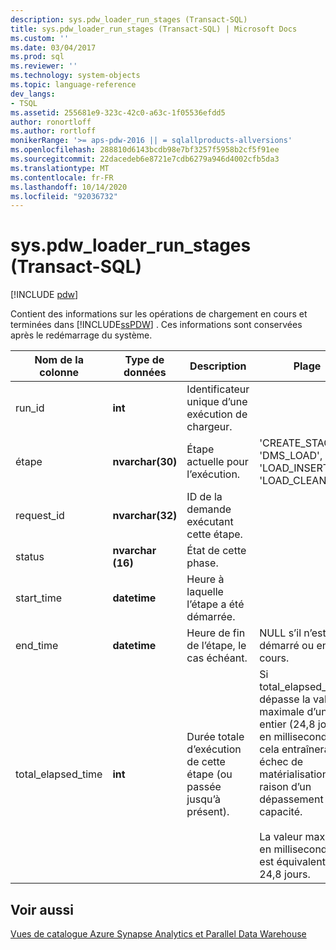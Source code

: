 ```yaml
---
description: sys.pdw_loader_run_stages (Transact-SQL)
title: sys.pdw_loader_run_stages (Transact-SQL) | Microsoft Docs
ms.custom: ''
ms.date: 03/04/2017
ms.prod: sql
ms.reviewer: ''
ms.technology: system-objects
ms.topic: language-reference
dev_langs:
- TSQL
ms.assetid: 255681e9-323c-42c0-a63c-1f05536efdd5
author: ronortloff
ms.author: rortloff
monikerRange: '>= aps-pdw-2016 || = sqlallproducts-allversions'
ms.openlocfilehash: 288810d6143bcdb98e7bf3257f5958b2cf5f91ee
ms.sourcegitcommit: 22dacedeb6e8721e7cdb6279a946d4002cfb5da3
ms.translationtype: MT
ms.contentlocale: fr-FR
ms.lasthandoff: 10/14/2020
ms.locfileid: "92036732"
---
```

# <a name="syspdw_loader_run_stages-transact-sql"></a>sys.pdw_loader_run_stages (Transact-SQL)
[!INCLUDE [pdw](../../includes/applies-to-version/pdw.md)]

  Contient des informations sur les opérations de chargement en cours et terminées dans [!INCLUDE[ssPDW](../../includes/sspdw-md.md)] . Ces informations sont conservées après le redémarrage du système.  
  
| Nom de la colonne | Type de données | Description | Plage |
| ----------- | --------- | ----------- | ----- |
|run_id|**int**|Identificateur unique d’une exécution de chargeur.||  
|étape|**nvarchar(30)**|Étape actuelle pour l’exécution.|'CREATE_STAGING', 'DMS_LOAD', 'LOAD_INSERT', 'LOAD_CLEANUP'|  
|request_id|**nvarchar(32)**|ID de la demande exécutant cette étape.||  
|status|**nvarchar (16)**|État de cette phase.||  
|start_time|**datetime**|Heure à laquelle l’étape a été démarrée.||  
|end_time|**datetime**|Heure de fin de l’étape, le cas échéant.|NULL s’il n’est pas démarré ou en cours.|  
|total_elapsed_time|**int**|Durée totale d’exécution de cette étape (ou passée jusqu’à présent).|Si total_elapsed_time dépasse la valeur maximale d’un entier (24,8 jours en millisecondes), cela entraînera un échec de matérialisation en raison d’un dépassement de capacité.<br /><br /> La valeur maximale en millisecondes est équivalente à 24,8 jours.|  
  
## <a name="see-also"></a>Voir aussi  
 [Vues de catalogue Azure Synapse Analytics et Parallel Data Warehouse](../../relational-databases/system-catalog-views/sql-data-warehouse-and-parallel-data-warehouse-catalog-views.md)  
  
  
